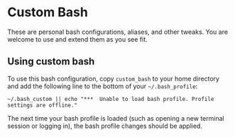 # Custom Bash

These are personal bash configurations, aliases, and other tweaks.  You are welcome to use and extend them as you see fit.

## Using custom bash

To use this bash configuration, copy `custom_bash` to your home directory and add the following line to the bottom of your `~/.bash_profile`:

    ~/.bash_custom || echo "***  Unable to load bash profile. Profile settings are offline."

The next time your bash profile is loaded (such as opening a new terminal session or logging in), the bash profile changes should be applied.
